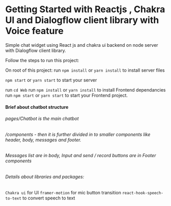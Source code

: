 # Getting Started with Reactjs , Chakra UI and Dialogflow client library with Voice feature

Simple chat widget using React js and chakra ui backend on node server with Dialogflow client library.

Follow the steps to run this project:

On root of this project: run `npm install` or `yarn install` to install server files

`npm start` or `yarn start` to start your server

run `cd Web`
run `npm install` or `yarn install` to install Frontend dependancies
run `npm start` or `yarn start` to start your Frontend project.

#### Brief about chatbot structure

###### pages/Chatbot is the main chatbot

###### /components - then it is further divided in to smaller components like header, body, messages and footer.

###### Messages list are in body, Input and send / record buttons are in Footer components

###### Details about libraries and packages:

`Chakra ui` for UI
`framer-motion` for mic button transition
`react-hook-speech-to-text` to convert speech to text
